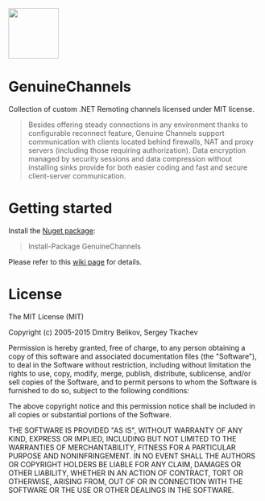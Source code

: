 <img src="https://raw.githubusercontent.com/zyanfx/GenuineChannels/master/Nuget/GenuineChannelsLogo100x100.png" width=100 heigh=100>

# GenuineChannels
Collection of custom .NET Remoting channels licensed under MIT license.

>Besides offering steady connections in any environment thanks to configurable reconnect feature, Genuine Channels support communication with clients located behind firewalls, NAT and proxy servers (including those requiring authorization). Data encryption managed by security sessions and data compression without installing sinks provide for both easier coding and fast and secure client-server communication.

# Getting started

Install the [Nuget package](https://www.nuget.org/packages/GenuineChannels/):

>Install-Package GenuineChannels

Please refer to this [wiki page](https://github.com/zyanfx/GenuineChannels/wiki) for details.

# License
The MIT License (MIT)

Copyright (c) 2005-2015 Dmitry Belikov, Sergey Tkachev

Permission is hereby granted, free of charge, to any person obtaining a copy
of this software and associated documentation files (the "Software"), to deal
in the Software without restriction, including without limitation the rights
to use, copy, modify, merge, publish, distribute, sublicense, and/or sell
copies of the Software, and to permit persons to whom the Software is
furnished to do so, subject to the following conditions:

The above copyright notice and this permission notice shall be included in
all copies or substantial portions of the Software.

THE SOFTWARE IS PROVIDED "AS IS", WITHOUT WARRANTY OF ANY KIND, EXPRESS OR
IMPLIED, INCLUDING BUT NOT LIMITED TO THE WARRANTIES OF MERCHANTABILITY,
FITNESS FOR A PARTICULAR PURPOSE AND NONINFRINGEMENT. IN NO EVENT SHALL THE
AUTHORS OR COPYRIGHT HOLDERS BE LIABLE FOR ANY CLAIM, DAMAGES OR OTHER
LIABILITY, WHETHER IN AN ACTION OF CONTRACT, TORT OR OTHERWISE, ARISING FROM,
OUT OF OR IN CONNECTION WITH THE SOFTWARE OR THE USE OR OTHER DEALINGS IN
THE SOFTWARE.
